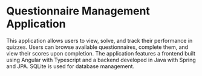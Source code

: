# Questionnaire Management Application 

This application allows users to view, solve, and track their performance in quizzes. Users can browse available questionnaires, complete them, and view their scores upon completion. The application features a frontend built using Angular with Typescript and a backend developed in Java with Spring and JPA. SQLite is used for database management.

